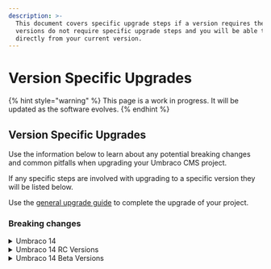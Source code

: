 ```yaml
---
description: >-
  This document covers specific upgrade steps if a version requires them. Most
  versions do not require specific upgrade steps and you will be able to upgrade
  directly from your current version.
---
```


# Version Specific Upgrades

{% hint style="warning" %}
This page is a work in progress. It will be updated as the software evolves.
{% endhint %}

## Version Specific Upgrades

Use the information below to learn about any potential breaking changes and common pitfalls when upgrading your Umbraco CMS project.

If any specific steps are involved with upgrading to a specific version they will be listed below.

Use the [general upgrade guide](../) to complete the upgrade of your project.

### Breaking changes

<details>

<summary>Umbraco 14</summary>

Below you can find the list of breaking changes introduced in Umbraco 14 CMS.

* [Angular removed: A new backoffice built with Web Components, Lit, and fueled by the Umbraco UI Library](https://github.com/umbraco/Umbraco.CMS.Backoffice)
* Icons in the new backoffice are based on [Lucide](https://lucide.dev/icons/).
* [Full TypeScript support for the Backoffice and all its APIs through a public npm package](https://www.myget.org/feed/umbracoprereleases/package/npm/@umbraco-cms/backoffice)
* A [management API documentation](../../../../reference/management-api/) in Swagger - replacement for Controllers that were not restful
* [Migration from Newtonsoft.Json to the System.Text.Json which removes Nested Content and Grid value converter and so on](https://github.com/umbraco/Umbraco-CMS/pull/15728)
* Nested Content and Grid Layout have been removed
* [Legacy media picker has been removed](https://github.com/umbraco/Umbraco-CMS/pull/15835)
* [Macros and Partial View Macros have been removed](https://github.com/umbraco/Announcements/issues/14). Use partial views and/or blocks in the Rich Text Editor.
* XPath has been removed. An alternative is using the Dynamic Roots in the Multinode Treepicker and for ContentXPath the alternative is [IContentLastChanceFinder](../../../../tutorials/custom-error-page.md).
* [package-manifest is now umbraco.package.json](../../../../extending-backoffice/package-manifest.md)
* [Smidge has been removed from default installation](https://github.com/umbraco/Umbraco-CMS/pull/15788) along with RuntimeMinification setting. Smidge can be manually installed if needed and you can read the [Smidge](https://github.com/Shazwazza/Smidge) documentation on how to setup a similar setting to [RuntimeMinification](https://github.com/umbraco/UmbracoDocs/blob/umbraco-eol-versions/11/umbraco-cms/reference/configuration/runtimeminificationsettings.md).
* `UmbracoApiController` has been removed and replaced with `UmbracoManagementApiControllerBase`
* New login screen with possibility to change it and make it customizable
* **Light, Dark or Contract Mode** option has been added in the backoffice. You can choose your preffered mode from your profile information.
* [UI Library and UI API](broken-reference) external documentations.

**In-depth and further breaking changes for v14 can be found on the** [**CMS Github**](https://github.com/umbraco/Umbraco-CMS/pulls?q=is%3Apr+base%3Av14%2Fdev+label%3Acategory%2Fbreaking) **repository and on** [**Our Website**](https://our.umbraco.com/download/releases/1400)**.**

</details>

<details>

<summary>Umbraco 14 RC Versions</summary>

Below you can find the list of breaking changes introduced in Umbraco 14 RC release versions.

[**RC 2**](https://github.com/umbraco/Umbraco.CMS.Backoffice/releases/tag/v14.0.0-rc2)

Bellissima (Client) Breaking Changes since:

* [#1690](https://github.com/umbraco/Umbraco.CMS.Backoffice/pull/1690) - Bugfix: The modal context should update the entire value rather than updating it partially
* [#1670](https://github.com/umbraco/Umbraco.CMS.Backoffice/pull/1679) - Delete UmbInputListBaseElement

[**RC 1**](https://github.com/umbraco/Umbraco.CMS.Backoffice/releases/tag/v14.0.0-rc1)\
First RC release - 17th of April.

**Breaking changes since Beta 3:**

* [#1411](https://github.com/umbraco/Umbraco.CMS.Backoffice/pull/1411) - Bugfix: Move To Entity Action (Part 1)&#x20;
* [#1568](https://github.com/umbraco/Umbraco.CMS.Backoffice/pull/1568) - Feature/Content Editor Kind + Work for validation (take 3)&#x20;
* [#1591](https://github.com/umbraco/Umbraco.CMS.Backoffice/pull/1591) - Bugfix: Duplicate to Entity Action (part 1)

</details>

<details>

<summary>Umbraco 14 Beta Versions</summary>

Below you can find the list of breaking changes introduced in Umbraco 14 Beta release versions.

[**Beta 3**](https://github.com/umbraco/Umbraco.CMS.Backoffice/releases/tag/v14.0.0-beta003)

Management API Breaking Changes:

* [#16027](https://github.com/umbraco/Umbraco-CMS/pull/16027) - Remove manifest validators&#x20;
* [#16026](https://github.com/umbraco/Umbraco-CMS/pull/16026) - Remove remnants of the Angular implementation
* [#16024](https://github.com/umbraco/Umbraco-CMS/pull/16024) - Remove "additional data" from entities
* [#15946](https://github.com/umbraco/Umbraco-CMS/pull/15946) - Document version endpoints with async service
* [#15923](https://github.com/umbraco/Umbraco-CMS/pull/15923) - Convert Tourdata into a more generic concept

Bellissima (Client) Breaking Changes:

* &#x20;[#1455](https://github.com/umbraco/Umbraco.CMS.Backoffice/pull/1455) - Workspace routable kind
* [#1475](https://github.com/umbraco/Umbraco.CMS.Backoffice/pull/1475) - Feature: Entity Workspace Context Token and Interface + preparation for Validation&#x20;
* [#1488](https://github.com/umbraco/Umbraco.CMS.Backoffice/pull/1488) - Rename Settings Menu
* [#1429](https://github.com/umbraco/Umbraco.CMS.Backoffice/pull/1429) - Feature: Workspace breadcrumbs
* [#1474](https://github.com/umbraco/Umbraco.CMS.Backoffice/pull/1474) - Bugfix: Relation types
* &#x20;[#1502](https://github.com/umbraco/Umbraco.CMS.Backoffice/pull/1502) - Feature/tracked references server update&#x20;
* [#1500](https://github.com/umbraco/Umbraco.CMS.Backoffice/pull/1500) - Breaking: Rename save() to submit() for workspace contexts (Validation part 2)&#x20;
* [#1521](https://github.com/umbraco/Umbraco.CMS.Backoffice/pull/1521) - Breaking: rename Umbraco controller methods&#x20;
* [#1391](https://github.com/umbraco/Umbraco.CMS.Backoffice/pull/1391) - Bugfix: Rename file system file
* [#1524](https://github.com/umbraco/Umbraco.CMS.Backoffice/pull/1524) - Remove exports from packages/core/index.ts
* [#1565](https://github.com/umbraco/Umbraco.CMS.Backoffice/pull/1565) - Feature: Replace openapi-typescript-codegen with @hey-api/openapi-ts
* [#1569](https://github.com/umbraco/Umbraco.CMS.Backoffice/pull/1569) - Feature: Rename Resource class suffix to Service&#x20;
* &#x20;[#1584](https://github.com/umbraco/Umbraco.CMS.Backoffice/pull/1584) - UI Library 1.8.0-rc.1

[**Beta 2**](https://github.com/umbraco/Umbraco.CMS.Backoffice/releases/tag/v14.0.0-beta002)

There are a few breaking changes since **Beta 1**. Most of the changes concern property editors and getting them to work with migrations as well as new values.

* [#1408](https://github.com/umbraco/Umbraco.CMS.Backoffice/pull/1408) - Refactor: Workspace Collection Condition (plus new Context token)
* [#1423](https://github.com/umbraco/Umbraco.CMS.Backoffice/pull/1423) - Feature/individual publication modals
* [#1439](https://github.com/umbraco/Umbraco.CMS.Backoffice/pull/1439) - rename selectedIds + Corrections for Lit warnings

Management API Breaking Changes

* [#15892](https://github.com/umbraco/Umbraco-CMS/pull/15892) - Revoke previous sessions when AllowConcurrentLogins is false
* [#15890](https://github.com/umbraco/Umbraco-CMS/pull/15890) - Extend IContentEntitySlim
* [#15891](https://github.com/umbraco/Umbraco-CMS/pull/15891) - Remove Keep Alive Job
* [#15887](https://github.com/umbraco/Umbraco-CMS/pull/15887) - Workaround for failing entity tree children
* [#15862](https://github.com/umbraco/Umbraco-CMS/pull/15862) - Removed “type” from tree item response models
* [#15856](https://github.com/umbraco/Umbraco-CMS/pull/15856) - Remove duplicate pagination helper

[**Beta 1**](https://github.com/umbraco/Umbraco.CMS.Backoffice/releases/tag/v14.0.0-beta001)\
Official release of Beta, 6th March 2023.

**In-depth previous, further and other changes for v14 beta versions can be found on the Release Notes on the** [**Umbraco.CMS.Backoffice**](https://github.com/umbraco/Umbraco.CMS.Backoffice/releases) **repository.**

</details>
